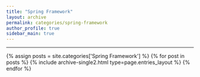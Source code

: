 ```yaml
---
title: "Spring Framework"
layout: archive
permalink: categories/spring-framework
author_profile: true
sidebar_main: true
---
```


<!-- 공백이 포함되어 있는 카테고리 이름의 경우 site.categories.['a b c'] 이런식으로! -->

***

{% assign posts = site.categories['Spring Framework'] %}
{% for post in posts %} {% include archive-single2.html type=page.entries_layout %} {% endfor %}
